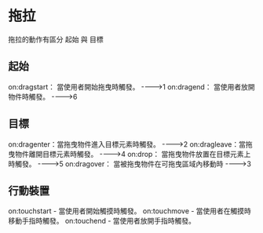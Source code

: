 # 拖拉
拖拉的動作有區分 起始 與 目標


## 起始
on:dragstart： 當使用者開始拖曳時觸發。            ---->1
on:dragend： 當使用者放開物件時觸發。              ---->6

## 目標
on:dragenter：當拖曳物件進入目標元素時觸發。       ---->2
on:dragleave：當拖曳物件離開目標元素時觸發。       ---->4
on:drop：     當拖曳物件放置在目標元素上時觸發。    ---->5
on:dragover： 當被拖曳物件在可拖曳區域內移動時     ---->3


## 行動裝置
on:touchstart - 當使用者開始觸摸時觸發。
on:touchmove - 當使用者在觸摸時移動手指時觸發。
on:touchend - 當使用者放開手指時觸發。


